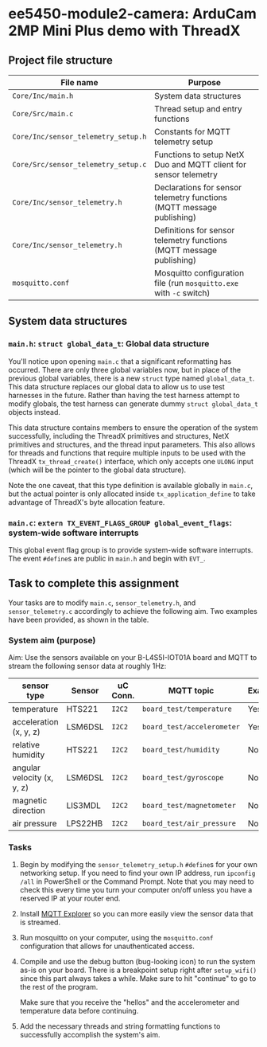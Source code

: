 # ee5450-module2-camera: ArduCam 2MP Mini Plus demo with ThreadX



## Project file structure
| File name | Purpose |
| ------------------- | ------- |
| `Core/Inc/main.h` | System data structures |
| `Core/Src/main.c` | Thread setup and entry functions |
| `Core/Inc/sensor_telemetry_setup.h` | Constants for MQTT telemetry setup |
| `Core/Src/sensor_telemetry_setup.c` | Functions to setup NetX Duo and MQTT client for sensor telemetry |
| `Core/Inc/sensor_telemetry.h` | Declarations for sensor telemetry functions (MQTT message publishing) |
| `Core/Inc/sensor_telemetry.h` | Definitions for sensor telemetry functions (MQTT message publishing) |
| `mosquitto.conf` | Mosquitto configuration file (run `mosquitto.exe` with `-c` switch) |

## System data structures
### `main.h`: `struct global_data_t`: Global data structure
You'll notice upon opening `main.c` that a significant reformatting
has occurred.  There are only three global variables now, but in place
of the previous global variables, there is a new `struct` type
named `global_data_t`.  This data structure replaces our global data
to allow us to use test harnesses in the future.  Rather than having the
test harness attempt to modify globals, the test harness can generate
dummy `struct global_data_t` objects instead. 

This data structure contains members to ensure the operation of the system
successfully, including the ThreadX primitives and structures, NetX primitives
and structures, and the thread input parameters. This also allows for
threads and functions that require multiple inputs to be used with the
ThreadX `tx_thread_create()` interface, which only accepts one `ULONG` 
input (which will be the pointer to the global data structure).

Note the one caveat, that this type definition is available globally
in `main.c`, but the actual pointer is only allocated inside
`tx_application_define` to take advantage of ThreadX's byte allocation
feature.

### `main.c`: `extern TX_EVENT_FLAGS_GROUP global_event_flags`: system-wide software interrupts
This global event flag group is to provide system-wide software interrupts. 
The event `#define`s are public in `main.h` and begin with `EVT_`.


## Task to complete this assignment
Your tasks are to modify `main.c`, `sensor_telemetry.h`, and `sensor_telemetry.c`
accordingly to achieve the following aim.  Two examples have been provided, 
as shown in the table. 

### System aim (purpose)
Aim: Use the sensors available on your B-L4S5I-IOT01A board
and MQTT to stream the following sensor data at roughly 1Hz:

| sensor type | Sensor | uC Conn. | MQTT topic | Example? |
| ----------- | ------ | -------- | ---------- | -------- |
| temperature | HTS221 | `I2C2` | `board_test/temperature` | Yes |
| acceleration (x, y, z) | LSM6DSL | `I2C2` | `board_test/accelerometer` | Yes |
| relative humidity | HTS221 | `I2C2` | `board_test/humidity` | No |
| angular velocity (x, y, z) | LSM6DSL | `I2C2` | `board_test/gyroscope` | No |
| magnetic direction | LIS3MDL | `I2C2` | `board_test/magnetometer` | No |
| air pressure | LPS22HB | `I2C2` | `board_test/air_pressure` | No |

### Tasks
1. Begin by modifying the `sensor_telemetry_setup.h` `#define`s for your own networking
   setup.  If you need to find your own IP address, run `ipconfig /all` in PowerShell
   or the Command Prompt.  Note that you may need to check this every time you turn 
   your computer on/off unless you have a reserved IP at your router end.
2. Install [MQTT Explorer](http://mqtt-explorer.com/) so you can more easily view the 
   sensor data that is streamed.
3. Run mosquitto on your computer, using the `mosquitto.conf` configuration that 
   allows for unauthenticated access.
4. Compile and use the debug button (bug-looking icon) to run the system as-is on
   your board. There is a breakpoint setup right after `setup_wifi()` since
   this part always takes a while. Make sure to hit "continue" to go to the
   rest of the program.
   
   Make sure that you receive the "hellos" and the accelerometer
   and temperature data before continuing.
5. Add the necessary threads and string formatting functions to 
   successfully accomplish the system's aim.
